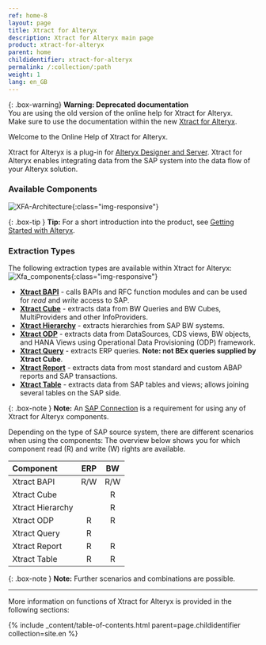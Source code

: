 ```yaml
---
ref: home-8
layout: page
title: Xtract for Alteryx
description: Xtract for Alteryx main page
product: xtract-for-alteryx
parent: home
childidentifier: xtract-for-alteryx
permalink: /:collection/:path
weight: 1
lang: en_GB
---
```


{: .box-warning}
**Warning: Deprecated documentation** <br>
You are using the old version of the online help for Xtract for Alteryx.<br>
Make sure to use the documentation within the new [Xtract for Alteryx](https://helpcenter.theobald-software.com/xtract-for-alteryx/documentation/introduction/).

Welcome to the Online Help of Xtract for Alteryx.


Xtract for Alteryx is a plug-in for [Alteryx Designer and Server](https://help.alteryx.com/). 
Xtract for Alteryx enables integrating data from the SAP system into the data flow of your Alteryx solution.

### Available Components

![XFA-Architecture](/img/content/xfa/Xtract_for_Alteryx.png){:class="img-responsive"}

{: .box-tip }
**Tip:** For a short introduction into the product, see [Getting Started with Alteryx](./getting-started).


### Extraction Types
The following extraction types are available within Xtract for Alteryx:
![Xfa_components](/img/content/xfa/xfa_components_overview.png){:class="img-responsive"}

- [**Xtract BAPI**](./bapi) - calls BAPIs and RFC function modules and can be used for *read* and *write* access to SAP.
- [**Xtract Cube**](./bw-cube) - extracts data from BW Queries and BW Cubes, MultiProviders and other InfoProviders.
- [**Xtract Hierarchy**](./bwhierarchy) - extracts hierarchies from SAP BW systems.
- [**Xtract ODP**](./odp) -  extracts data from DataSources, CDS views, BW objects, and HANA Views using Operational Data Provisioning (ODP) framework.
- [**Xtract Query**](./queries) -  extracts ERP queries. **Note: not BEx queries supplied by Xtract Cube**.
- [**Xtract Report**](./reports) - extracts data from most standard and custom ABAP reports and SAP transactions.
- [**Xtract Table**](./table) - extracts data from SAP tables and views; allows joining several tables on the SAP side.

{: .box-note }
**Note:** An [SAP Connection](./introduction/sap-connection) is a requirement for using any of Xtract for Alteryx components.

Depending on the type of SAP source system, there are different scenarios when using the components:
The overview below shows you for which component read (R) and write (W) rights are available.  

| Component | ERP | BW | 
|:------------|:-----:|:----:|
| Xtract BAPI        | R/W  | R/W |
| Xtract Cube  |     | R  |
| Xtract Hierarchy   |     | R  | 
| Xtract ODP   |  R   | R  | 
| Xtract Query   |  R   |   | 
| Xtract Report   |   R  | R  | 
| Xtract Table       | R   | R  | 


{: .box-note }
**Note:** Further scenarios and combinations are possible.

*****

More information on functions of Xtract for Alteryx is provided in the following sections:

{% include _content/table-of-contents.html parent=page.childidentifier collection=site.en %}